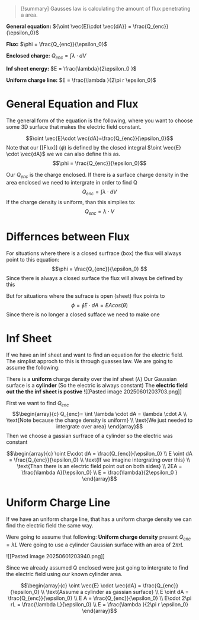 

>[!summary]
Gausses law is calculating the amount of flux penetrating a area. 
>
**General equation:**
${\oint \vec{E}\cdot \vec{dA}} = \frac{Q_{enc}}{\epsilon_0}$
>
**Flux:**
$\phi = \frac{Q_{enc}}{\epsilon_0}$
>
**Enclosed charge:**
$Q_{enc} = \int \lambda \cdot dV$
>
**Inf sheet energy:**
$E =  \frac{\lambda}{2\epsilon_0 }$
>
**Uniform charge line:**
$E = \frac{\lambda }{2\pi r \epsilon_0}$
# General Equation and Flux
The general form of the equation is the following, where you want to choose some 3D surface that makes the electric field constant.

$$\oint \vec{E}\cdot \vec{dA}=\frac{Q_{enc}}{\epsilon_0}$$
Note that our [[Flux]] ($\phi$) is defined by the closed integral $\oint \vec{E} \cdot \vec{dA}$ we we can also define this as. 
$$\phi = \frac{Q_{enc}}{\epsilon_0}$$
 
Our $Q_{enc}$ is the charge enclosed. If there is a surface charge density in the area enclosed we need to intergrate in order to find Q
$$Q_{enc} = \int \lambda \cdot dV$$
If the charge density is uniform, than this simplies to:
$$Q_{enc} = \lambda \cdot V$$

# Differnces between Flux
For situations where there is a closed surfrace (box) the flux will always point to this equation:
$$\phi = \frac{Q_{enc}}{\epsilon_0} $$
Since there is always a closed surface the flux will always be defined by this

But for situations where the sufrace is open (sheet) flux points to
$$\phi = \oint E\cdot dA = EAcos(\theta)$$
Since there is no longer a closed sufface we need to make one


# Inf Sheet
If we have an inf sheet and want to find an equation for the electric field. The simplist approch to this is through guasses law. We are going to assume the following:

There is a **uniform** charge density over the inf sheet ($\lambda$)
Our Gaussian surface is a **cylinder** (So the electric is always constant)
The **electric field out the the inf sheet is postive**
![[Pasted image 20250601203703.png]]

First we want to find $Q_{enc}$ 
$$\begin{array}{c} 
Q_{enc}= \int \lambda \cdot dA = \lambda \cdot A \\ 
\text{Note because the charge density is uniform} \\ 
\text{We just needed to intergrate over area}
\end{array}$$
Then we choose a gassian surfrace of a cylinder so the electric was constant

$$\begin{array}{c} 
\oint  E\cdot dA = \frac{Q_{enc}}{\epsilon_0} \\ 
E \oint dA = \frac{Q_{enc}}{\epsilon_0}  \\
\text{If we imagine intergrating over this} \\ 
\text{Than there is an electric field point out on both sides} \\ 
2EA = \frac{\lambda A}{\epsilon_0} \\ 
E =  \frac{\lambda}{2\epsilon_0 }
\end{array}$$

# Uniform Charge Line
If we have an uniform charge line, that has a uniform charge density we can find the electric field the same way.

Were going to assume that following:
**Uniform charge density** present 
$Q_{enc} = \lambda L$ 
Were going to use a cylinder Gaussian surface with an area of $2\pi r L$

![[Pasted image 20250601203940.png]]

Since we already assumed Q enclosed were just going to intergrate to find the electric field using our known cylinder area.

$$\begin{array}{c}
\oint \vec{E} \cdot \vec{dA} = \frac{Q_{enc}}{\epsilon_0} \\ 
\text{Assume a cylinder as gassian surface} \\ 
E \oint dA =  \frac{Q_{enc}}{\epsilon_0} \\ 
E A = \frac{Q_{enc}}{\epsilon_0} \\ 
E\cdot 2\pi rL = \frac{\lambda L}{\epsilon_0} \\ 
E = \frac{\lambda }{2\pi r \epsilon_0}
\end{array}$$
